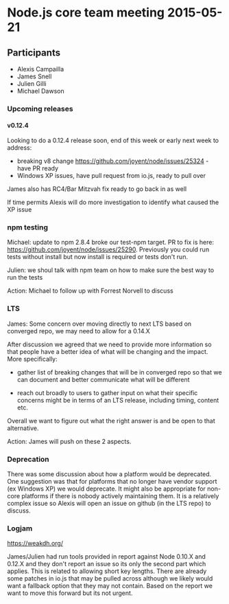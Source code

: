 # Node.js core team meeting 2015-05-21

## Participants

* Alexis Campailla
* James Snell
* Julien Gilli
* Michael Dawson

### Upcoming releases

#### v0.12.4

Looking to do a 0.12.4 release soon, end of this week or early next week to address:

* breaking v8 change <https://github.com/joyent/node/issues/25324> - have PR ready
* Windows XP issues, have pull request from io.js, ready to pull over

James also has RC4/Bar Mitzvah fix ready to go back in as well

If time permits Alexis will do more investigation to identify what caused the XP issue

### npm testing

Michael: update to npm 2.8.4 broke our test-npm target.  PR to fix is here:
<https://github.com/joyent/node/issues/25290>.  Previously you could run tests without
install but now install is required or tests don't run.

Julien: we shoul talk with npm team on how to make sure the best way to run the tests

Action: Michael to follow up with Forrest Norvell to discuss

### LTS

James: Some concern over moving directly to next LTS based on converged repo, we may need
to allow for a 0.14.X

After discussion we agreed that we need to provide more information so that people have
a better idea of what will be changing and the impact.  More specifically:

* gather list of breaking changes that will be in converged repo so that we can document
  and better communicate what will be different

* reach out broadly to users to gather input on what their specific concerns might be
  in terms of an LTS release, including timing, content etc.

Overall we want to figure out what the right answer is and be open to that alternative.

Action: James will push on these 2 aspects.

### Deprecation

There was some discussion about how a platform would be deprecated.  One suggestion was that for
platforms that no longer have vendor support (ex Windows XP) we would deprecate.  It might also
be appropriate for non-core platforms if there is nobody actively maintaining them.   It is a relatively
complex issue so Alexis will open an issue on github (in the LTS repo) to discuss.

### Logjam

<https://weakdh.org/>

James/Julien had run tools provided in report against Node 0.10.X and 0.12.X and they don't report an
issue so its only the second part which applies.  This is related to allowing short key lengths.
There are already some patches in io.js that may be pulled across although we likely would want a
fallback option that they may not contain.  Based on the report we want to move this forward but
its not urgent.
